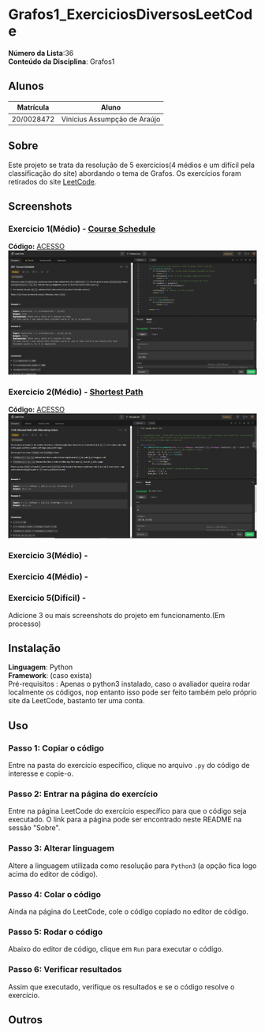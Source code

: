 

# Grafos1_ExerciciosDiversosLeetCode


**Número da Lista**:36<br>
**Conteúdo da Disciplina**: Grafos1<br>

## Alunos
|Matrícula | Aluno |
| -- | -- |
| 20/0028472  |  Vinícius Assumpção de Araújo |


## Sobre 
Este projeto se trata da resolução de 5 exercícios(4 médios e um difícil pela classificação do site) abordando o tema de Grafos. Os exercícios foram retirados do site [LeetCode](https://leetcode.com).

## Screenshots

### Exercicio 1(Médio) - [Course Schedule](https://leetcode.com/problems/course-schedule/description/)
**Código:** [ACESSO](CouseSchedule/)<br>
![Course Schedule](/grafos1Assets/exercicio1.png)


### Exercicio 2(Médio) - [Shortest Path](https://leetcode.com/problems/shortest-path-with-alternating-colors/ )
**Código:** [ACESSO](ShortestPath/ShortestPath.py)<br>
![Shortest Path](/grafos1Assets/exercicio2.png)

### Exercicio 3(Médio) - []()

### Exercicio 4(Médio) - []()

### Exercicio 5(Difícil) - []()

Adicione 3 ou mais screenshots do projeto em funcionamento.(Em processo)

## Instalação 
**Linguagem**: Python<br>
**Framework**: (caso exista)<br>
Pré-requisitos : Apenas o python3 instalado, caso o avaliador queira rodar localmente os códigos, nop entanto isso pode ser feito também pelo próprio site da LeetCode, bastanto ter uma conta. 

## Uso 
### Passo 1: Copiar o código
Entre na pasta do exercício específico, clique no arquivo `.py` do código de interesse e copie-o.

### Passo 2: Entrar na página do exercício
Entre na página LeetCode do exercício específico para que o código seja executado. O link para a página pode ser encontrado neste README na sessão "Sobre".

### Passo 3: Alterar linguagem
Altere a linguagem utilizada como resolução para `Python3` (a opção fica logo acima do editor de código).

### Passo 4: Colar o código
Ainda na página do LeetCode, cole o código copiado no editor de código.

### Passo 5: Rodar o código
Abaixo do editor de código, clique em `Run` para executar o código.

### Passo 6: Verificar resultados
Assim que executado, verifique os resultados e se o código resolve o exercício.

## Outros 





